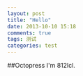 ```yaml
---
layout: post
title: "Hello"
date: 2013-10-10 15:18
comments: true
tags: 测试
categories: test
---
```


##Octopress
I'm 812lcl.
<!-- more -->
